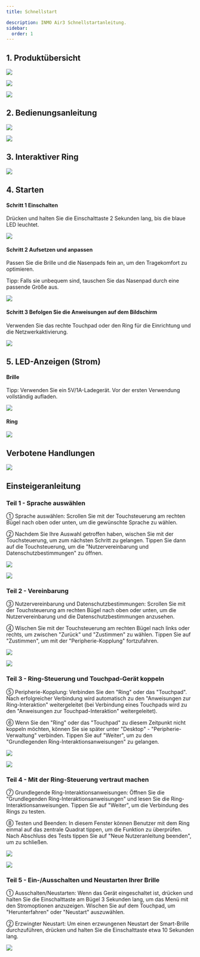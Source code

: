 ```yaml
---
title: Schnellstart

description: INMO Air3 Schnellstartanleitung.
sidebar:
  order: 1
---
```


## 1. Produktübersicht

![](public/images/air3/de/quick-start-1.png)

![](public/images/air3/de/quick-start-2.png)

![](public/images/air3/de/quick-start-3.png)

## 2. Bedienungsanleitung

![](public/images/air3/de/quick-start-4.png)

![](public/images/air3/de/quick-start-5.png)

## 3. Interaktiver Ring  

![](public/images/air3/de/quick-start-6.png)

## 4. Starten

#### Schritt 1 Einschalten

Drücken und halten Sie die Einschalttaste 2 Sekunden lang, bis die blaue LED leuchtet. 

![](public/images/air3/de/quick-start-7.png)

#### Schritt 2 Aufsetzen und anpassen

Passen Sie die Brille und die Nasenpads fein an, um den Tragekomfort zu optimieren.  
  
Tipp: Falls sie unbequem sind, tauschen Sie das Nasenpad durch eine passende Größe aus.

![](public/images/air3/de/quick-start-8.png)

#### Schritt 3 Befolgen Sie die Anweisungen auf dem Bildschirm

Verwenden Sie das rechte Touchpad oder den Ring für die Einrichtung und die Netzwerkaktivierung.  

![](public/images/air3/de/quick-start-9.png)

## 5. LED-Anzeigen (Strom)  

#### Brille  

Tipp: Verwenden Sie ein 5V/1A-Ladegerät. Vor der ersten Verwendung vollständig aufladen.

![](public/images/air3/de/quick-start-10.png)

#### Ring

![](public/images/air3/de/quick-start-11.png)

## Verbotene Handlungen

![](public/images/air3/de/quick-start-12.png)

## Einsteigeranleitung

### Teil 1 - Sprache auswählen

① Sprache auswählen: Scrollen Sie mit der Touchsteuerung am rechten Bügel nach oben oder unten, um die gewünschte Sprache zu wählen.  
  
② Nachdem Sie Ihre Auswahl getroffen haben, wischen Sie mit der Touchsteuerung, um zum nächsten Schritt zu gelangen. Tippen Sie dann auf die Touchsteuerung, um die "Nutzervereinbarung und Datenschutzbestimmungen" zu öffnen.  

![](public/images/air3/de/quick-start-13.png)

![](public/images/air3/de/quick-start-14.jpg)

### Teil 2 - Vereinbarung 

③ Nutzervereinbarung und Datenschutzbestimmungen: Scrollen Sie mit der Touchsteuerung am rechten Bügel nach oben oder unten, um die Nutzervereinbarung und die Datenschutzbestimmungen anzusehen.  
  
④ Wischen Sie mit der Touchsteuerung am rechten Bügel nach links oder rechts, um zwischen "Zurück" und "Zustimmen" zu wählen. Tippen Sie auf "Zustimmen", um mit der "Peripherie-Kopplung" fortzufahren.  

![](public/images/air3/de/quick-start-15.png)

![](public/images/air3/de/quick-start-16.jpg)

### Teil 3 - Ring-Steuerung und Touchpad-Gerät koppeln

⑤ Peripherie-Kopplung: Verbinden Sie den "Ring" oder das "Touchpad". Nach erfolgreicher Verbindung wird automatisch zu den "Anweisungen zur Ring-Interaktion" weitergeleitet (bei Verbindung eines Touchpads wird zu den "Anweisungen zur Touchpad-Interaktion" weitergeleitet).  
  
⑥ Wenn Sie den "Ring" oder das "Touchpad" zu diesem Zeitpunkt nicht koppeln möchten, können Sie sie später unter "Desktop" - "Peripherie-Verwaltung" verbinden. Tippen Sie auf "Weiter", um zu den "Grundlegenden Ring-Interaktionsanweisungen" zu gelangen.  

![](public/images/air3/de/quick-start-17.png)

![](public/images/air3/de/quick-start-18.png)

### Teil 4 - Mit der Ring-Steuerung vertraut machen

⑦ Grundlegende Ring-Interaktionsanweisungen: Öffnen Sie die "Grundlegenden Ring-Interaktionsanweisungen" und lesen Sie die Ring-Interaktionsanweisungen. Tippen Sie auf "Weiter", um die Verbindung des Rings zu testen.   
  
⑧ Testen und Beenden: In diesem Fenster können Benutzer mit dem Ring einmal auf das zentrale Quadrat tippen, um die Funktion zu überprüfen. Nach Abschluss des Tests tippen Sie auf "Neue Nutzeranleitung beenden", um zu schließen.  

![](public/images/air3/de/quick-start-19.png)

![](public/images/air3/de/quick-start-20.png)

### Teil 5 - Ein-/Ausschalten und Neustarten Ihrer Brille

① Ausschalten/Neustarten: Wenn das Gerät eingeschaltet ist, drücken und halten Sie die Einschalttaste am Bügel 3 Sekunden lang, um das Menü mit den Stromoptionen anzuzeigen. Wischen Sie auf dem Touchpad, um "Herunterfahren" oder "Neustart" auszuwählen.  
  
② Erzwingter Neustart: Um einen erzwungenen Neustart der Smart-Brille durchzuführen, drücken und halten Sie die Einschalttaste etwa 10 Sekunden lang.  

![](public/images/air3/de/quick-start-21.png)